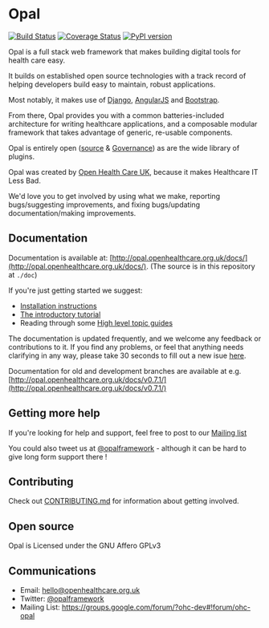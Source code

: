 Opal
====

[![Build Status](https://travis-ci.org/openhealthcare/opal.svg?branch=v0.11.0)](https://travis-ci.org/openhealthcare/opal)
[![Coverage Status](https://coveralls.io/repos/github/openhealthcare/opal/badge.svg?branch=v0.11.0)](https://coveralls.io/github/openhealthcare/opal?branch=v0.11.0)
[![PyPI version](https://badge.fury.io/py/opal.svg)](https://badge.fury.io/py/opal)


Opal is a full stack web framework that makes building digital tools for health care easy.

It builds on established open source technologies with a track record of helping developers
build easy to maintain, robust applications.

Most notably, it makes use of [Django](https://djangoproject.com/), [AngularJS](https://angularjs.org/)
and [Bootstrap](http://getbootstrap.com/).

From there, Opal provides you with a common batteries-included architecture for writing healthcare
applications, and a composable modular framework that takes advantage of generic, re-usable components.

Opal is entirely open ([source](https://github.com/openhealthcare/opal) &
[Governance](https://github.com/openhealthcare/opal/issues)) as are the wide library of plugins.

Opal was created by [Open Health Care UK](http://openhealthcare.org.uk), because it makes Healthcare IT Less Bad.

We'd love you to get involved by using what we make, reporting bugs/suggesting improvements, and fixing bugs/updating documentation/making improvements.

## Documentation

Documentation is available at: [http://opal.openhealthcare.org.uk/docs/](http://opal.openhealthcare.org.uk/docs/).
(The source is in this repository at `./doc`)

If you're just getting started we suggest:

* [Installation instructions](http://opal.openhealthcare.org.uk/docs/installation/)
* [The introductory tutorial](http://opal.openhealthcare.org.uk/docs/tutorial/)
* Reading through some [High level topic guides](http://opal.openhealthcare.org.uk/docs/guides/topic-guides/)

The documentation is updated frequently, and we welcome any feedback or contributions to it. If you find any problems,
or feel that anything needs clarifying in any way, please take 30 seconds to fill out a new isue [here](https://github.com/openhealthcare/opal/issues/new).

Documentation for old and development branches are available at e.g. [http://opal.openhealthcare.org.uk/docs/v0.7.1/](http://opal.openhealthcare.org.uk/docs/v0.7.1/)

## Getting more help

If you're looking for help and support, feel free to post to our [Mailing list](https://groups.google.com/forum/?ohc-dev#!forum/ohc-opal)

You could also tweet us at [@opalframework](http://twitter.com/opalframework) - although it can be hard to give long form support there !

## Contributing

Check out [CONTRIBUTING.md](./CONTRIBUTING.md) for information about getting involved.

## Open source

Opal is Licensed under the GNU Affero GPLv3

## Communications

* Email: hello@openhealthcare.org.uk
* Twitter: [@opalframework](https://twitter.com/opalframework)
* Mailing List: https://groups.google.com/forum/?ohc-dev#!forum/ohc-opal

